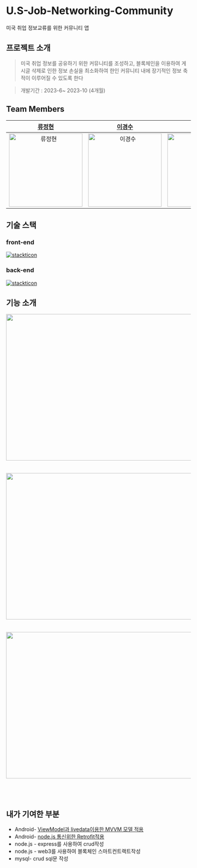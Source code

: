 # U.S-Job-Networking-Community
미국 취업 정보교류를 위한 커뮤니티 앱
<br/>

## 프로젝트 소개
>미국 취업 정보를 공유하기 위한 커뮤니티를 조성하고, 블록체인을 이용하여 게시글 삭제로 인한 정보 손실을 최소화하여 한인 커뮤니티 내에 장기적인 정보 축적이 이루어질 수 있도록 한다

>개발기간 : 2023-6~ 2023-10 (4개월)
>

## Team Members
[류정현](https://github.com/JungHyun-Ryoo)| [이경수](https://github.com/qwelks) | [김민지](https://github.com/min20ta)
| :-----: | :-----: | :------: |
| <img src="https://avatars.githubusercontent.com/u/109725457?v=4" width=200px alt="류정현"/> | <img src="https://avatars.githubusercontent.com/u/134033584?v=4" width=200px alt="이경수"/> | <img src="https://avatars.githubusercontent.com/u/127599615?v=4" width=200px alt="김민지"/> |

  
## 기술 스택
### front-end
[![stackticon](https://firebasestorage.googleapis.com/v0/b/stackticon-81399.appspot.com/o/images%2F1725374901355?alt=media&token=130724f5-9236-42ed-b894-bbbc44721cad)](https://github.com/msdio/stackticon)
### back-end
[![stackticon](https://firebasestorage.googleapis.com/v0/b/stackticon-81399.appspot.com/o/images%2F1725375000168?alt=media&token=be866dec-3149-4219-a79b-4e3d0c383dff)](https://github.com/msdio/stackticon)

## 기능 소개
<img src="https://github.com/user-attachments/assets/186a7195-1930-40b7-af7f-872d162cce1b" width="750" height="400"/>
<br/>
<br/>
<br/>

<img src="https://github.com/user-attachments/assets/d5deef2c-1543-4cc0-a2e4-29ad81b404ba" width="750" height="400"/>
<br/>
<br/>
<br/>
<img src="https://github.com/user-attachments/assets/a6963af5-6c1f-45d1-bd53-b951b2403ad6" width="650" height="400"/>
<br/>
<br/>
<br/>
<br/>

## 내가 기여한 부분
- Android- [ViewModel과 livedata이용한 MVVM 모델 적용](https://github.com/min20ta/U.S-Job-Networking-Community/wiki/MVVM-%ED%8C%A8%ED%84%B4-(Model,-View,-ViewModel)-%EC%A0%81%EC%9A%A9)
- Android- [node.js 통신위한 Retrofit적용]([https://github.com/min20ta/U.S-Job-Networking-Community.wiki.git](https://github.com/min20ta/U.S-Job-Networking-Community/wiki/node.js-%ED%86%B5%EC%8B%A0%EC%9C%84%ED%95%9C-Retrofit%EC%A0%81%EC%9A%A9))
- node.js - express를 사용하여 crud작성
- node.js - web3를 사용하여 블록체인 스마트컨트랙트작성
- mysql- crud sql문 작성

